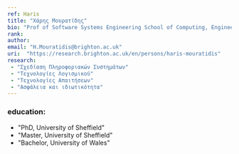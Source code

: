 ```yaml
---
ref: Haris
title: "Χάρης Μουρατίδης"
bio: "Prof of Software Systems Engineering School of Computing, Engineering and Maths"
rank:
author: 
email: "H.Mouratidis@brighton.ac.uk"
uri:  "https://research.brighton.ac.uk/en/persons/haris-mouratidis"
research:
 - "Σχεδίαση Πληροφοριακών Συστημάτων"
 - "Τεχνολογίες Λογισμικού"
 - "Τεχνολογίες Απαιτήσεων"
 - "Ασφάλεια και ιδιωτικότητα"
---
```


### education:
  - "PhD, University of Sheffield"
  - "Master, University of Sheffield"
  - "Bachelor, University of Wales"
